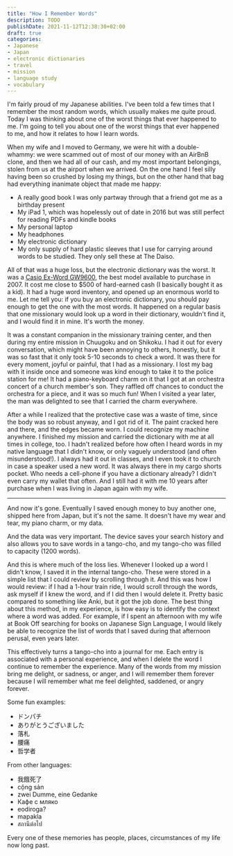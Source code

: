 ```yaml
---
title: "How I Remember Words"
description: TODO
publishDate: 2021-11-12T12:38:30+02:00
draft: true
categories:
- Japanese
- Japan
- electronic dictionaries
- travel
- mission
- language study
- vocabulary
---
```


I'm fairly proud of my Japanese abilities. I've been told a few times that I remember the most random words, which usually makes me quite proud. Today I was thinking about one of the worst things that ever happened to me. I'm going to tell you about one of the worst things that ever happened to me, and how it relates to how I learn words.

When my wife and I moved to Germany, we were hit with a double-whammy: we were scammed out of most of our money with an AirBnB clone, and then we had all of our cash, and my most important belongings, stolen from us at the airport when we arrived. On the one hand I feel silly having been so crushed by losing my things, but on the other hand that bag had everything inanimate object that made me happy:

* A really good book I was only partway through that a friend got me as a birthday present
* My iPad 1, which was hopelessly out of date in 2016 but was still perfect for reading PDFs and kindle books
* My personal laptop
* My headphones
* My electronic dictionary
* My only supply of hard plastic sleeves that I use for carrying around words to be studied. They only sell these at The Daiso.

All of that was a huge loss, but the electronic dictionary was the worst. It was a [Casio Ex-Word GW9600](http://gakuran.com/casio-ex-word-xd-gw9600/), the best model available to purchase in 2007. It cost me close to $500 of hard-earned cash (I basically bought it as a kid). It had a huge word inventory, and opened up an enormous world to me. Let me tell you: if you buy an electronic dictionary, you should pay enough to get the one with the most words. It happened on a regular basis that one missionary would look up a word in their dictionary, wouldn't find it, and I would find it in mine. It's worth the money.

It was a constant companion in the missionary training center, and then during my entire mission in Chuugoku and on Shikoku. I had it out for every conversation, which might have been annoying to others, honestly, but it was so fast that it only took 5-10 seconds to check a word. It was there for every moment, joyful or painful, that I had as a missionary. I lost my bag with it inside once and someone was kind enough to take it to the police station for me! It had a piano-keyboard charm on it that I got at an orchestra concert of a church member's son. They raffled off chances to conduct the orchestra for a piece, and it was so much fun! When I visited a year later, the man was delighted to see that I carried the charm everywhere.

After a while I realized that the protective case was a waste of time, since the body was so robust anyway, and I got rid of it. The paint cracked here and there, and the edges became worn. I could recognize my machine anywhere. I finished my mission and carried the dictionary with me at all times in college, too. I hadn't realized before how often I heard words in my native language that I didn't know, or only vaguely understood (and often misunderstood!). I always had it out in classes, and I even took it to church in case a speaker used a new word. It was always there in my cargo shorts pocket. Who needs a cell-phone if you have a dictionary already? I didn't even carry my wallet that often. And I still had it with me 10 years after purchase when I was living in Japan again with my wife.

***

And now it's gone. Eventually I saved enough money to buy another one, shipped here from Japan, but it's not the same. It doesn't have my wear and tear, my piano charm, or my data.

And the data was very important. The device saves your search history and also allows you to save words in a tango-cho, and my tango-cho was filled to capacity (1200 words).

And this is where much of the loss lies. Whenever I looked up a word I didn't know, I saved it in the internal tango-cho. These were stored in a simple list that I could review by scrolling through it. And this was how I would review: if I had a 1-hour train ride, I would scroll through the words, ask myself if I knew the word, and if I did then I would delete it. Pretty basic compared to something like Anki, but it got the job done. The best thing about this method, in my experience, is how easy is to identify the context where a word was added. For example, if I spent an afternoon with my wife at Book Off searching for books on Japanese Sign Language, I would likely be able to recognize the list of words that I saved during that afternoon perusal, even years later.

This effectively turns a tango-cho into a journal for me. Each entry is associated with a personal experience, and when I delete the word I continue to remember the experience. Many of the words from my mission bring me delight, or sadness, or anger, and I will remember them forever because I will remember what me feel delighted, saddened, or angry forever.

Some fun examples:

* ドンパチ
* ありがとうございました
* 落札
* 腰痛
* 哲学者

From other languages:

* 我餓死了
* cộng sản
* zwei Dumme, eine Gedanke
* Кафе с мляко
* eodiroga?
* mapakla
* สถานีต่อไป

Every one of these memories has people, places, circumstances of my life now long past.
